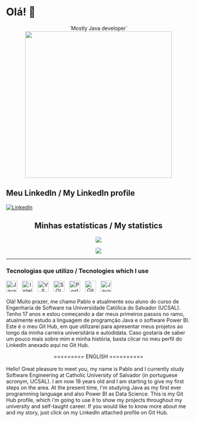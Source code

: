 # Olá! 👋
<div align="center">
`Mostly Java developer`
</div>

<div align="center">
  <img src="https://github.com/user-attachments/assets/ef442729-718b-4fcd-ac34-539a3e8e09db" width="400"/>
</div>

## Meu LinkedIn / My LinkedIn profile
[![LinkedIn](https://img.shields.io/badge/LinkedIn-0077B5?style=for-the-badge&logo=linkedin&logoColor=white)](https://www.linkedin.com/in/%20pablofranca2007)

<div align="center">

## Minhas estatísticas / My statistics

[![](http://github-profile-summary-cards.vercel.app/api/cards/profile-details?username=pablofranca19&theme=nord_dark)](https://www.linkedin.com/in/%20pablofranca2007)

![](http://github-profile-summary-cards.vercel.app/api/cards/stats?username=pablofranca19&theme=nord_dark)

</div>

---

### Tecnologias que utilizo / Tecnologies which I use
<div align="center">
 <img
        align= "left"
        alt="Java"
        title="Java"
        width="30px"
        style= "padding-right: 10px;"
        src="https://cdn.jsdelivr.net/gh/devicons/devicon@latest/icons/java/java-plain.svg" />
                 
<img
        align= "left"
        alt="IntelliJ"
        title="IntelliJ"
        width="30px"
        style= "padding-right: 10px;"
    src="https://cdn.jsdelivr.net/gh/devicons/devicon@latest/icons/intellij/intellij-original.svg" />
<img
    align= "left"
        alt="VS Code"
        title="VS Code"
        width="30px"
        style= "padding-right: 10px;"
    src="https://cdn.jsdelivr.net/gh/devicons/devicon@latest/icons/vscode/vscode-original.svg" />
<img
    align= "left"
    alt="SQL Server"
    title="SQL Server"
    width="30px"
    style= "padding-right: 10px;"
    src="https://cdn.jsdelivr.net/gh/devicons/devicon@latest/icons/microsoftsqlserver/microsoftsqlserver-plain.svg" />
         
<img
    align= "left"
    alt="PostgreSQL"
    title="PostgreSQL"
    width="30px"
    style= "padding-right: 10px;"
src="https://cdn.jsdelivr.net/gh/devicons/devicon@latest/icons/postgresql/postgresql-plain.svg" />
<img
    align= "left"
    alt="Git"
    title="Git"
    width="30px"
    style= "padding-right: 10px;"
src="https://cdn.jsdelivr.net/gh/devicons/devicon@latest/icons/git/git-original.svg" />
<img    
    align= "left"
    alt="Javascript"
    title="Javascript"
    width="30px"
    style= "padding-right: 10px;"
src="https://cdn.jsdelivr.net/gh/devicons/devicon@latest/icons/javascript/javascript-plain.svg" />
</div>
         
<br>
<br>

Olá! Muito prazer, me chamo Pablo e atualmente sou aluno do curso de Engenharia de Software na Universidade Católica do Salvador (UCSAL).
Tenho 17 anos e estou começando a dar meus primeiros passos no ramo, atualmente estudo a linguagem de programção Java e o software Power BI.
Este é o meu Git Hub, em que utilizarei para apresentar meus projetos ao longo da minha carreira universitária e autodidata.
Caso gostaria de saber um pouco mais sobre mim e minha história, basta clicar no meu perfil do LinkedIn anexado aqui no Git Hub.

<div align="center">
========= ENGLISH ==========
</div>
<br>
Hello! Great pleasure to meet you, my name is Pablo and I currently study Software Engineering at Catholic University of Salvador (in portuguese acronym, UCSAL).
I am now 18 years old and I am starting to give my first steps on the area. At the present time, I'm studying Java as my first ever programming language and also Power BI as Data Science.
This is my Git Hub profile, which i'm going to use it to show my projects throughout my university and self-taught career.
If you would like to know more about me and my story, just click on my LinkedIn attached profile on Git Hub.